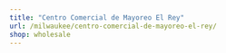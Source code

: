 ```yaml
---
title: "Centro Comercial de Mayoreo El Rey"
url: /milwaukee/centro-comercial-de-mayoreo-el-rey/
shop: wholesale
---
```

